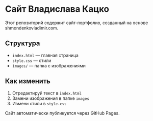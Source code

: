 # Сайт Владислава Кацко

Этот репозиторий содержит сайт-портфолио, созданный на основе shmondenkovladimir.com.

## Структура
- `index.html` — главная страница
- `style.css` — стили
- `images/` — папка с изображениями

## Как изменить
1. Отредактируй текст в `index.html`
2. Замени изображения в папке `images`
3. Измени стили в `style.css`

Сайт автоматически публикуется через GitHub Pages.
